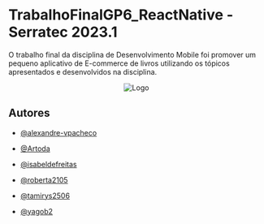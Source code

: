 # TrabalhoFinalGP6_ReactNative - Serratec 2023.1

O trabalho final da disciplina de Desenvolvimento Mobile foi promover um
pequeno aplicativo de E-commerce de livros utilizando os tópicos apresentados e desenvolvidos
na disciplina.

<div align="center">

![Logo](https://cdn.discordapp.com/attachments/1090076539602866176/1090353059290419340/326727009_876691460048247_1561125399909609359_n-removebg-preview-removebg-preview.png)

</div>

## Autores

- [@alexandre-vpacheco](https://github.com/alexandre-vpacheco)

- [@Artoda](https://github.com/Artoda)

- [@isabeldefreitas](https://github.com/isabeldefreitas)

- [@roberta2105](https://github.com/roberta2105)
  
- [@tamirys2506](https://github.com/tamirys2506)

- [@yagob2](https://github.com/yagob2)












